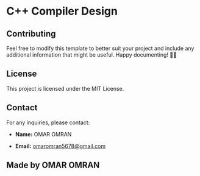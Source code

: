 # C++ Compiler Design

## Contributing
Feel free to modify this template to better suit your project and include any additional information that might be useful. Happy documenting! 📄😊

## License
This project is licensed under the MIT License.

## Contact
For any inquiries, please contact:

- **Name:** OMAR OMRAN

- **Email:** omaromran5678@gmail.com





## Made by OMAR OMRAN
